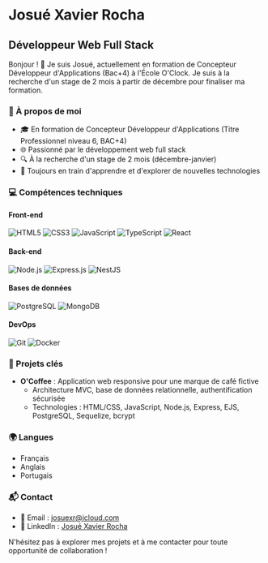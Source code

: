 # Josué Xavier Rocha
## Développeur Web Full Stack

Bonjour ! 👋 Je suis Josué, actuellement en formation de Concepteur Développeur d'Applications (Bac+4) à l'École O'Clock. Je suis à la recherche d'un stage de 2 mois à partir de décembre pour finaliser ma formation.

### 🚀 À propos de moi

- 🎓 En formation de Concepteur Développeur d'Applications (Titre Professionnel niveau 6, BAC+4)
- 🌐 Passionné par le développement web full stack
- 🔍 À la recherche d'un stage de 2 mois (décembre-janvier)
- 🌱 Toujours en train d'apprendre et d'explorer de nouvelles technologies

### 💻 Compétences techniques

#### Front-end
![HTML5](https://img.shields.io/badge/-HTML5-E34F26?style=flat-square&logo=html5&logoColor=white)
![CSS3](https://img.shields.io/badge/-CSS3-1572B6?style=flat-square&logo=css3)
![JavaScript](https://img.shields.io/badge/-JavaScript-F7DF1E?style=flat-square&logo=javascript&logoColor=black)
![TypeScript](https://img.shields.io/badge/-TypeScript-007ACC?style=flat-square&logo=typescript&logoColor=white)
![React](https://img.shields.io/badge/-React-61DAFB?style=flat-square&logo=react&logoColor=black)

#### Back-end
![Node.js](https://img.shields.io/badge/-Node.js-339933?style=flat-square&logo=node.js&logoColor=white)
![Express.js](https://img.shields.io/badge/-Express.js-000000?style=flat-square&logo=express)
![NestJS](https://img.shields.io/badge/-NestJS-E0234E?style=flat-square&logo=nestjs&logoColor=white)

#### Bases de données
![PostgreSQL](https://img.shields.io/badge/-PostgreSQL-336791?style=flat-square&logo=postgresql&logoColor=white)
![MongoDB](https://img.shields.io/badge/-MongoDB-47A248?style=flat-square&logo=mongodb&logoColor=white)

#### DevOps
![Git](https://img.shields.io/badge/-Git-F05032?style=flat-square&logo=git&logoColor=white)
![Docker](https://img.shields.io/badge/-Docker-2496ED?style=flat-square&logo=docker&logoColor=white)

### 🌟 Projets clés

- **O'Coffee** : Application web responsive pour une marque de café fictive
  - Architecture MVC, base de données relationnelle, authentification sécurisée
  - Technologies : HTML/CSS, JavaScript, Node.js, Express, EJS, PostgreSQL, Sequelize, bcrypt

### 🌍 Langues

- Français
- Anglais
- Portugais

### 📬 Contact

- 📧 Email : [josuexr@icloud.com](mailto:josuexr@icloud.com)
- 🔗 LinkedIn : [Josué Xavier Rocha](https://www.linkedin.com/in/votre-profil)

N'hésitez pas à explorer mes projets et à me contacter pour toute opportunité de collaboration !
